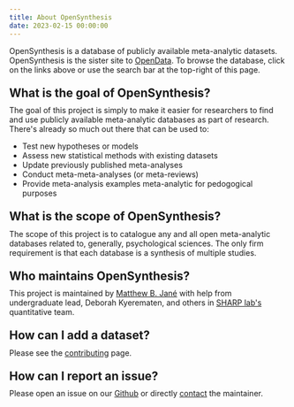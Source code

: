 ```yaml
---
title: About OpenSynthesis
date: 2023-02-15 00:00:00
---
```


OpenSynthesis is a database of publicly available meta-analytic datasets. OpenSynthesis is the sister site to <a href="https://nivlab.github.io/opendata/" target="_blank">OpenData</a>. To browse the database, click on the links above or use the search bar at the top-right of this page.

<h2 style="margin: 1em 0em 0.5em 0em">What is the goal of OpenSynthesis?</h2>
The goal of this project is simply to make it easier for researchers to find and use publicly available meta-analytic databases as part of research. There's already so much out there that can be used to:

- Test new hypotheses or models
- Assess new statistical methods with existing datasets
- Update previously published meta-analyses
- Conduct meta-meta-analyses (or meta-reviews)
- Provide meta-analysis examples meta-analytic for pedogogical purposes

<h2 style="margin: 1em 0em 0.5em 0em">What is the scope of OpenSynthesis?</h2>
The scope of this project is to catalogue any and all open meta-analytic databases related to, generally, psychological sciences. The only firm requirement is that each database is a synthesis of multiple studies.

<h2 style="margin: 1em 0em 0.5em 0em">Who maintains OpenSynthesis?</h2>
This project is maintained by <a href="https://matthewbjane.github.io" target="_blank">Matthew B. Jané</a> with help from undergraduate lead, Deborah Kyerematen, and others in <a href="https://sharp.uconn.edu/" target="_blank">SHARP lab's</a> quantitative team.

<h2 style="margin: 1em 0em 0.5em 0em">How can I add a dataset?</h2>
Please see the <a href="../contribute">contributing</a> page.

<h2 style="margin: 1em 0em 0.5em 0em">How can I report an issue?</h2>
Please open an issue on our <a href="https://www.github.com/matthewbjane/opensynthesis/issues/new" target="_blank">Github</a> or directly <a href="mailto:matthew.jane@uconn.edu">contact</a> the maintainer.
